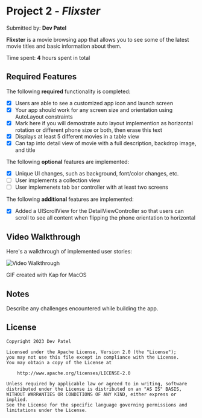 # Project 2 - *Flixster*

Submitted by: **Dev Patel**

**Flixster** is a movie browsing app that allows you to see some of the latest movie titles and basic information about them.

Time spent: **4** hours spent in total

## Required Features

The following **required** functionality is completed:

- [x] Users are able to see a customized app icon and launch screen
- [x] Your app should work for any screen size and orientation using AutoLayout constraints
- [x] Mark here if you will demostrate auto layout implemention as horizontal rotation or different phone size or both, then erase this text
- [x] Displays at least 5 different movies in a table view
- [x] Can tap into detail view of movie with a full description, backdrop image, and title
 
The following **optional** features are implemented:

- [x] Unique UI changes, such as background, font/color changes, etc.
- [ ] User implements a collection view
- [ ] User implemenets tab bar controller with at least two screens

The following **additional** features are implemented:

- [x] Added a UIScrollView for the DetailViewController so that users can scroll to see all content when flipping the phone orientation to horizontal

## Video Walkthrough

Here's a walkthrough of implemented user stories:

<img src='[http://i.imgur.com/link/to/your/gif/file.gif](https://imgur.com/ioHamxK)' title='Video Walkthrough' width='' alt='Video Walkthrough' />

<!-- Replace this with whatever GIF tool you used! -->
GIF created with Kap for MacOS  

## Notes

Describe any challenges encountered while building the app.

## License

    Copyright 2023 Dev Patel

    Licensed under the Apache License, Version 2.0 (the "License");
    you may not use this file except in compliance with the License.
    You may obtain a copy of the License at

        http://www.apache.org/licenses/LICENSE-2.0

    Unless required by applicable law or agreed to in writing, software
    distributed under the License is distributed on an "AS IS" BASIS,
    WITHOUT WARRANTIES OR CONDITIONS OF ANY KIND, either express or implied.
    See the License for the specific language governing permissions and
    limitations under the License.

